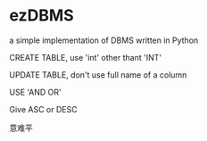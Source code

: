 # ezDBMS
a simple implementation of DBMS written in Python

CREATE TABLE, use 'int' other thant 'INT'

UPDATE TABLE, don't use full name of a column

USE 'AND OR'

Give ASC or DESC

意难平